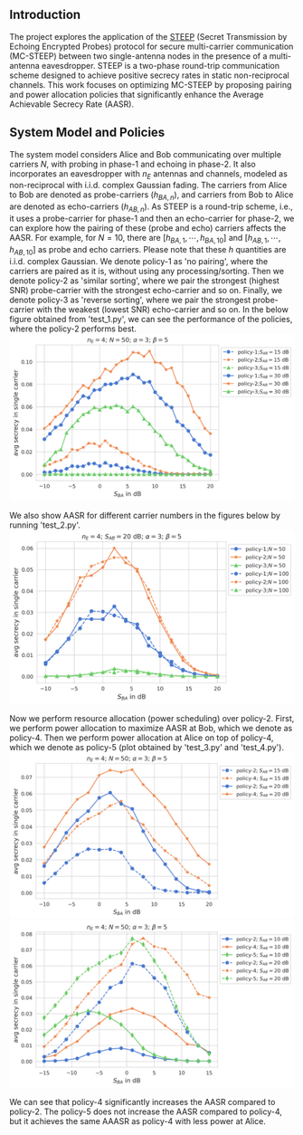 ## Introduction
The project explores the application of the [STEEP](https://arxiv.org/pdf/2309.14529) (Secret Transmission by Echoing Encrypted Probes) protocol for secure multi-carrier communication (MC-STEEP) between two single-antenna nodes in the presence of a multi-antenna eavesdropper. STEEP is a two-phase round-trip communication scheme designed to achieve positive secrecy rates in static non-reciprocal channels. This work focuses on optimizing MC-STEEP by proposing pairing and power allocation policies that significantly enhance the Average Achievable Secrecy Rate (AASR).

## System Model and Policies
The system model considers Alice and Bob communicating over multiple carriers $N$, with probing in phase-1 and echoing in phase-2. It also incorporates an eavesdropper with $n_E$ antennas and channels, modeled as non-reciprocal with i.i.d. complex Gaussian fading. The carriers from Alice to Bob are denoted as probe-carriers ($h_{BA,n}$), and carriers from Bob to Alice are denoted as echo-carriers ($h_{AB,n}$). As STEEP is a round-trip scheme, i.e., it uses a probe-carrier for phase-1 and then an echo-carrier for phase-2, we can explore how the pairing of these (probe and echo) carriers affects the AASR. For example, for $N=10$, there are $[h_{BA,1},\cdots,h_{BA,10}]$ and $[h_{AB,1},\cdots,h_{AB,10}]$ as probe and echo carriers. Please note that these $h$ quantities are i.i.d. complex Gaussian. We denote policy-1 as 'no pairing', where the carriers are paired as it is, without using any processing/sorting. Then we denote policy-2 as 'similar sorting', where we pair the strongest (highest SNR) probe-carrier with the strongest echo-carrier and so on. Finally, we denote policy-3 as 'reverse sorting', where we pair the strongest probe-carrier with the weakest (lowest SNR) echo-carrier and so on. In the below figure obtained from 'test_1.py', we can see the performance of the policies, where the policy-2 performs best. ![fig-1](pplot1.png)

We also show AASR for different carrier numbers in the figures below by running 'test_2.py'. ![fig-1](pplot2.png)

Now we perform resource allocation (power scheduling) over policy-2. First, we perform power allocation to maximize AASR at Bob, which we denote as policy-4. Then we perform power allocation at Alice on top of policy-4, which we denote as policy-5 (plot obtained by 'test_3.py' and 'test_4.py'). ![fig-1](pplot3.png) ![fig-1](pplot4.png)

We can see that policy-4 significantly increases the AASR compared to policy-2. The policy-5 does not increase the AASR compared to policy-4, but it achieves the same AAASR as policy-4 with less power at Alice.
